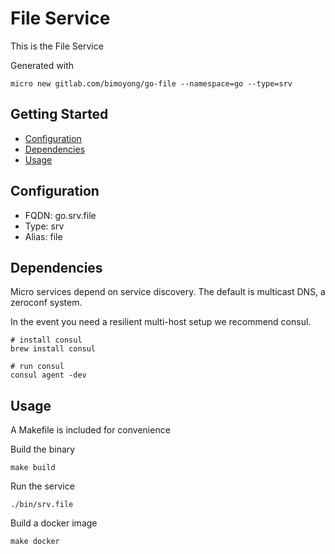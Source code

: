 # File Service

This is the File Service

Generated with

```
micro new gitlab.com/bimoyong/go-file --namespace=go --type=srv
```

## Getting Started

- [Configuration](#configuration)
- [Dependencies](#dependencies)
- [Usage](#usage)

## Configuration

- FQDN: go.srv.file
- Type: srv
- Alias: file

## Dependencies

Micro services depend on service discovery. The default is multicast DNS, a zeroconf system.

In the event you need a resilient multi-host setup we recommend consul.

```
# install consul
brew install consul

# run consul
consul agent -dev
```

## Usage

A Makefile is included for convenience

Build the binary

```
make build
```

Run the service
```
./bin/srv.file
```

Build a docker image
```
make docker
```